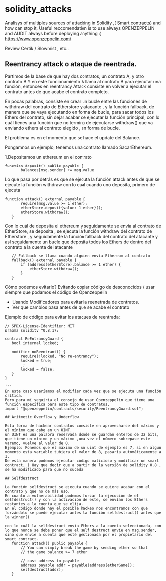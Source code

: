 # solidity_attacks
Analisys of multiples sources of attacking in Solidity ,( Smart contracts) and how can stop it,
Useful reccomendation is to use always OPENZEPPELIN  and AUDIT always before deploying anything :)
https://www.openzeppelin.com/


Review Certik / Slowmist , etc..

## Reentrancy attack o ataque de reentrada.
Partimos de la base de que hay dos contratos, un contrato A, y otro contrato B
Y en este funcionamiento A llama al contrato B para ejecutar una función, entonces en reentrancy Attack consiste en volver a ejecutar el contrato antes de que acabe el contrato completo.

En pocas palabras, consiste en crear un bucle entre las funciones de withdraw del contrato de Etherstore y atacante , y la función fallback, de manera que  se vaya ejecutando en forma de bucle, para sacar todos los Ethers del contrato, sin dejar acabar de ejecutar la función principal, con lo cuál tienes una función que no termina de ejecutarse withdraw() que va enviando ethers al contrato elegido , en forma de bucle.

El problema es en el momento que se hace el update del Balance.
 
 Pongamnos un ejemplo, tenemos una contrato llamado SacarEthereum.

 1.Depositamos un ethereum en el contrato
 
 ```solidity
 function deposit() public payable {
        balances[msg.sender] += msg.value
 ```
Lo que pasa por detrás es que se ejecuta la función attack antes de que se ejecute la función withdraw
con lo cuál cuando uno deposita, primero de ejecuta

 ```solidity
 function attack() external payable {
        require(msg.value >= 1 ether);
        etherStore.deposit{value: 1 ether}();
        etherStore.withdraw();
    }
```
Con lo cuál de deposita el ethereum y seguidamente se envia al contrato de EtherStore, se deposita , se ejecuta la función withdraw del contrato de Etherstore , y seguidamente la función fallback del contrato del atacante y así seguidamente un bucle que deposita todos los Ethers de dentro del contrato a la cuenta del atacante

 ```solidity
    // Fallback se llama cuando alguien envía Ethereum al contrato
    fallback() external payable {
        if (address(etherStore).balance >= 1 ether) {
            etherStore.withdraw();
        }
    }
```
Cómo podemos evitarlo?
Evitando copiar código de desconocidos / usar siempre que podamos el código de Openzeppelin
* Usando Modificadores para evitar la reenetrada de contratos. 
* Ver que cambios pasa antes de que se acabe el contrato

Ejemplo de código para evitar los ataques de reentrada:
 ```solidity
// SPDX-License-Identifier: MIT
pragma solidity ^0.8.17;

contract ReEntrancyGuard {
    bool internal locked;

    modifier noReentrant() {
        require(!locked, "No re-entrancy");
        locked = true;
        _;
        locked = false;
    }
}

´´´
En este caso usaríamos el modifier cada vez que se ejecuta una función crítica.
Pero para mí seguiría el consejo de usar Openzeppelin que tiene una función específica para este tipo de contratos.
import "@openzeppelin/contracts/security/ReentrancyGuard.sol";

## Aritmetic Overflow y Underflow

Esta forma de hackear contratos consiste en aprovecharse del máximo y el mínimo que cabe en un UINT.
un UINT es una palabra reservada donde se guardan enteros de 32 bits, que tiene un mínimo y un máximo ,una vez el número sobrepase este varemo, vuelve al valor de 0.
Ejemplo: Ponemos que el máximo de un uint de ejemplo es 7, si en algun momento esta variable tubiera el valor de 8, pasaría automáticamente a 1.
De esta manera podemos ejecutar código malicioso y modificar un smart contract, ( Hay que decir que a partir de la versión de solidity 0.8 , se ha modificado para que no suceda

## Selfdestruct

La función selfdestruct se ejecuta cuando se quiere acabar con el contrato y que no de más uso.
En cuanto a vulnerabilidad podemos forzar la ejecución de el selfdestruct() y con la activación de este, se envían los Ethers restantes a la cuenta que se elija.
En el código donde hay el posible hackeo nos encontramos con que forzándolo se puede ejecutar antes la función selfdestruct() antes que la winner()

con lo cuál la selfdestruct envia Ethers a la cuenta seleccionada, con lo que nunca se debe poner que el self destruct envíe en msg.sender, sinó que envíe a cuenta que esté gestionada por el propietario del smart contract.
    function attack() public payable {
        // You can simply break the game by sending ether so that
        // the game balance >= 7 ether

        // cast address to payable
        address payable addr = payable(address(etherGame));
        selfdestruct(addr);
    }





    

